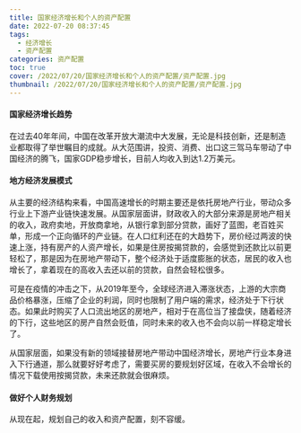 ```yaml
---
title: 国家经济增长和个人的资产配置
date: 2022-07-20 08:37:45
tags: 
  - 经济增长
  - 资产配置
categories: 资产配置
toc: true
cover: /2022/07/20/国家经济增长和个人的资产配置/资产配置.jpg
thumbnail: /2022/07/20/国家经济增长和个人的资产配置/资产配置.jpg
---
```


#### 国家经济增长趋势

在过去40年年间，中国在改革开放大潮流中大发展，无论是科技创新，还是制造业都取得了举世瞩目的成就。从大范围讲，投资、消费、出口这三驾马车带动了中国经济的腾飞，国家GDP稳步增长，目前人均收入到达1.2万美元。

#### 地方经济发展模式

从主要的经济结构来看，中国高速增长的时期主要还是依托房地产行业，带动众多行业上下游产业链快速发展。从国家层面讲，财政收入的大部分来源是房地产相关的收入，政府卖地，开放商拿地，从银行拿到部分贷款，画好了蓝图，老百姓买单，形成一个正向循环的产业链。在人口红利还在的大趋势下，房价经过两波的快速上涨，持有房产的人资产增长，如果是住房按揭贷款的，会感觉到还款比以前更轻松了，那是因为在房地产带动下，整个经济处于适度膨胀的状态，居民的收入也增长了，拿着现在的高收入去还以前的贷款，自然会轻松很多。

  可是在疫情的冲击之下，从2019年至今，全球经济进入滞涨状态，上游的大宗商品价格暴涨，压缩了企业的利润，同时也限制了用户端的需求，经济处于下行状态。如果此时购买了人口流出地区的房地产，相对于在高位当了接盘侠，随着经济的下行，这些地区的房产自然会贬值，同时未来的收入也不会向以前一样稳定增长了。

从国家层面，如果没有新的领域接替房地产带动中国经济增长，房地产行业本身进入下行通道，那么就要好好考虑了，需要买房的要规划好区域，在收入不会增长的情况下载使用按揭贷款，未来还款就会很麻烦。

#### 做好个人财务规划

从现在起，规划自己的收入和资产配置，刻不容缓。

